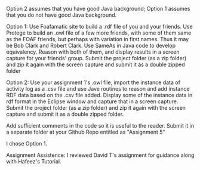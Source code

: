 Option 2 assumes that you have good Java background; Option 1 assumes that you do not have good Java background.

Option 1: Use Foafamatic site to build a .rdf file of you and your friends. Use Protege to build an .owl file of a few more friends, with some of them same as the FOAF friends, but perhaps with variation in first names. Thus it may be Bob Clark and Robert Clark. Use SameAs in Java code to develop equivalency. Reason with both of them, and display results in a screen capture for your friends' group. Submit the project folder (as a zip folder) and zip it again with the screen capture and submit it as a double zipped folder

Option 2: Use your assignment 1's .owl file, import the instance data of activity log as a .csv file and use Jave routines to reason and add instance RDF data based on the .csv file added. Display some of the instance data in rdf format in the Eclipse window and capture that in a screen capture. Submit the project folder (as a zip folder) and zip it again with the screen capture and submit it as a double zipped folder.

Add sufficient comments in the code so it is useful to the reader. Submit it in a separate folder at your Github Repo entitled as "Assignment 5"


I chose Option 1.



Assignment Assistence: I reviewed David T's assignment for guidance along with Hafeez's Tutorial.
